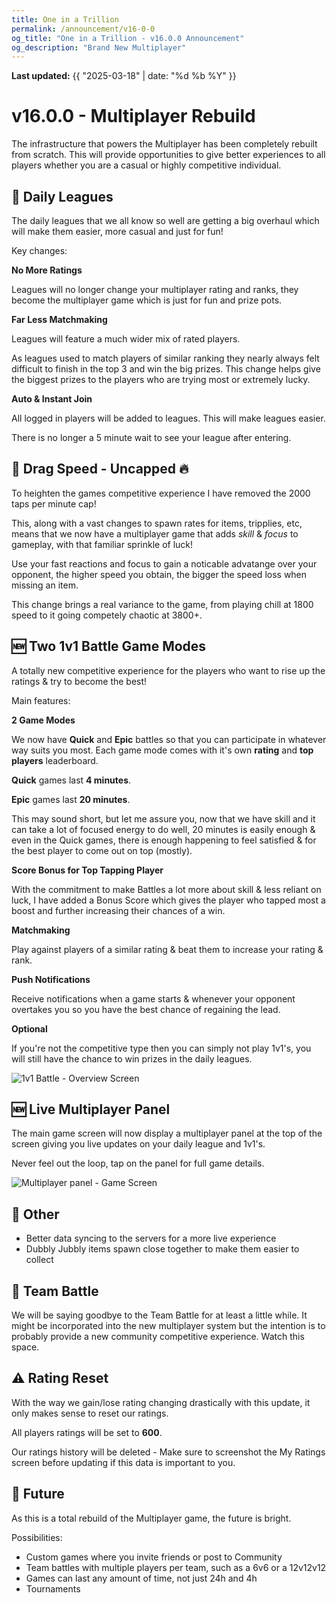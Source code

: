 ```yaml
---
title: One in a Trillion
permalink: /announcement/v16-0-0
og_title: "One in a Trillion - v16.0.0 Announcement"
og_description: "Brand New Multiplayer"
---
```

**Last updated:** {{ "2025-03-18" | date: "%d %b %Y" }}

# v16.0.0 - Multiplayer Rebuild
The infrastructure that powers the Multiplayer has been completely rebuilt from scratch. This will provide opportunities to give better experiences to all players whether you are a casual or highly competitive individual.


## 🔄 Daily Leagues
The daily leagues that we all know so well are getting a big overhaul which will make them easier, more casual and just for fun!

Key changes:

**No More Ratings**

Leagues will no longer change your multiplayer rating and ranks, they become the multiplayer game which is just for fun and prize pots.


**Far Less Matchmaking**

Leagues will feature a much wider mix of rated players.

As leagues used to match players of similar ranking they nearly always felt difficult to finish in the top 3 and win the big prizes. This change helps give the biggest prizes to the players who are trying most or extremely lucky.


**Auto & Instant Join**

All logged in players will be added to leagues. This will make leagues easier.

There is no longer a 5 minute wait to see your league after entering.


## 🔄 Drag Speed - Uncapped 🔥
To heighten the games competitive experience I have removed the 2000 taps per minute cap! 

This, along with a vast changes to spawn rates for items, tripplies, etc, means that we now have a multiplayer game that adds *skill* & *focus* to gameplay, with that familiar sprinkle of luck!

Use your fast reactions and focus to gain a noticable advatange over your opponent, the higher speed you obtain, the bigger the speed loss when missing an item. 

This change brings a real variance to the game, from playing chill at 1800 speed to it going competely chaotic at 3800+.


## 🆕 Two 1v1 Battle Game Modes
A totally new competitive experience for the players who want to rise up the ratings & try to become the best! 

Main features:

**2 Game Modes**

We now have **Quick** and **Epic** battles so that you can participate in whatever way suits you most. Each game mode comes with it's own **rating** and **top players** leaderboard.

**Quick** games last **4 minutes**.

**Epic** games last **20 minutes**.


This may sound short, but let me assure you, now that we have skill and it can take a lot of focused energy to do well, 20 minutes is easily enough & even in the Quick games, there is enough happening to feel satisfied & for the best player to come out on top (mostly).


**Score Bonus for Top Tapping Player**

With the commitment to make Battles a lot more about skill & less reliant on luck, I have added a Bonus Score which gives the player who tapped most a boost and further increasing their chances of a win.


**Matchmaking**

Play against players of a similar rating & beat them to increase your rating & rank.


**Push Notifications**

Receive notifications when a game starts & whenever your opponent overtakes you so you have the best chance of regaining the lead.


**Optional**

If you're not the competitive type then you can simply not play 1v1's, you will still have the chance to win prizes in the daily leagues.

![1v1 Battle - Overview Screen](/announcements/images/v16-0-0/1v1-overview.jpeg)



## 🆕 Live Multiplayer Panel
The main game screen will now display a multiplayer panel at the top of the screen giving you live updates on your daily league and 1v1's.

Never feel out the loop, tap on the panel for full game details.

![Multiplayer panel - Game Screen](/announcements/images/v16-0-0/multi-panel.PNG)


## 📶 Other
- Better data syncing to the servers for a more live experience
- Dubbly Jubbly items spawn close together to make them easier to collect


## 👋 Team Battle
We will be saying goodbye to the Team Battle for at least a little while. It might be incorporated into the new multiplayer system but the intention is to probably provide a new community competitive experience. Watch this space.


## ⚠️ Rating Reset
With the way we gain/lose rating changing drastically with this update, it only makes sense to reset our ratings.

All players ratings will be set to **600**.

Our ratings history will be deleted - Make sure to screenshot the My Ratings screen before updating if this data is important to you.


## 🚀 Future
As this is a total rebuild of the Multiplayer game, the future is bright.

Possibilities:
- Custom games where you invite friends or post to Community
- Team battles with multiple players per team, such as a 6v6 or a 12v12v12
- Games can last any amount of time, not just 24h and 4h
- Tournaments
